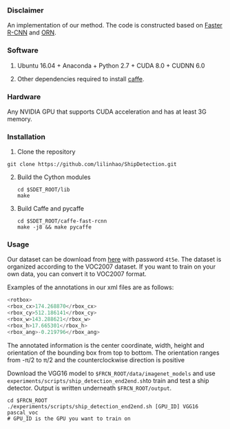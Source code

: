 ### Disclaimer

An implementation of our method. The code is constructed based on [Faster R-CNN](https://github.com/ShaoqingRen/faster_rcnn) and [ORN](https://github.com/ZhouYanzhao/ORN).

### Software

1. Ubuntu 16.04 + Anaconda + Python 2.7 + CUDA 8.0 + CUDNN 6.0

2. Other dependencies required to install [caffe](http://caffe.berkeleyvision.org/).

### Hardware

Any NVIDIA GPU that supports CUDA acceleration and has at least 3G memory.

### Installation

1. Clone the repository
  ```Shell
  git clone https://github.com/lilinhao/ShipDetection.git
  ```
2. Build the Cython modules
    ```Shell
    cd $SDET_ROOT/lib
    make
    ```
3. Build Caffe and pycaffe
    ```Shell
    cd $SDET_ROOT/caffe-fast-rcnn
    make -j8 && make pycaffe
    ```

### Usage

Our dataset can be download from [here](https://pan.baidu.com/s/1gDypy10iHHMH_9eOL1VzWw) with password `4t5e`. The dataset is organized according to the VOC2007 dataset. If you want to train on your own data, you can convert it to VOC2007 format.

Examples of the annotations in our xml files are as follows:

```python
<rotbox>
<rbox_cx>174.268870</rbox_cx>
<rbox_cy>512.186141</rbox_cy>
<rbox_w>143.288621</rbox_w>
<rbox_h>17.665301</rbox_h>
<rbox_ang>-0.219796</rbox_ang>
```

The annotated information is the center coordinate, width, height and orientation of the bounding box from top to bottom. The orientation ranges from -π/2 to π/2 and the counterclockwise direction is positive

Download the VGG16 model to `$FRCN_ROOT/data/imagenet_models` and use `experiments/scripts/ship_detection_end2end.sh`to train and test a ship detector. Output is written underneath `$FRCN_ROOT/output`.

```Shell
cd $FRCN_ROOT
./experiments/scripts/ship_detection_end2end.sh [GPU_ID] VGG16 pascal_voc
# GPU_ID is the GPU you want to train on
```
